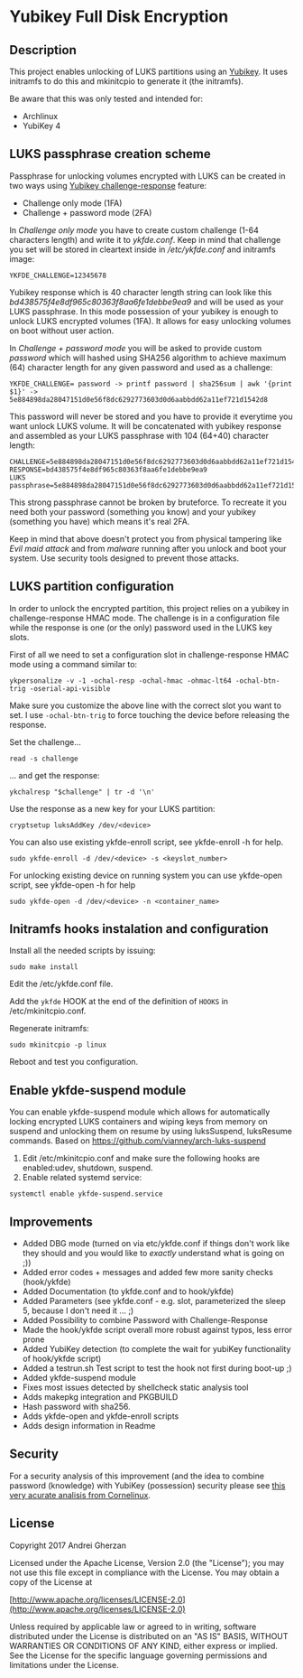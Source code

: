 # Yubikey Full Disk Encryption

## Description

This project enables unlocking of LUKS partitions using an [Yubikey](https://www.yubico.com). It uses initramfs to do this and mkinitcpio to generate it (the initramfs).

Be aware that this was only tested and intended for:
* Archlinux
* YubiKey 4

## LUKS passphrase creation scheme

Passphrase for unlocking volumes encrypted with LUKS can be created in two ways using [Yubikey challenge-response](https://www.yubico.com/products/services-software/personalization-tools/challenge-response) feature:

* Challenge only mode (1FA)
* Challenge + password mode (2FA)

In *Challenge only mode* you have to create custom challenge (1-64 characters length) and write it to *ykfde.conf*. Keep in mind that challenge you set will be stored in cleartext inside in */etc/ykfde.conf* and initramfs image:

```
YKFDE_CHALLENGE=12345678
```

Yubikey response which is 40 character length string can look like this *bd438575f4e8df965c80363f8aa6fe1debbe9ea9* and will be used as your LUKS passphrase. In this mode possession of your yubikey is enough to unlock LUKS encrypted volumes (1FA). It allows for easy unlocking volumes on boot without user action.

In *Challenge + password mode* you will be asked to provide custom *password* which will hashed using SHA256 algorithm to achieve maximum (64) character length for any given password and used as a challenge:


```
YKFDE_CHALLENGE= password -> printf password | sha256sum | awk '{print $1}' -> 5e884898da28047151d0e56f8dc6292773603d0d6aabbdd62a11ef721d1542d8
```

This password will never be stored and you have to provide it everytime you want unlock LUKS volume. It will be concatenated with yubikey response and assembled as your LUKS passphrase with 104 (64+40) character length:

```
CHALLENGE=5e884898da28047151d0e56f8dc6292773603d0d6aabbdd62a11ef721d1542d8
RESPONSE=bd438575f4e8df965c80363f8aa6fe1debbe9ea9
LUKS passphrase=5e884898da28047151d0e56f8dc6292773603d0d6aabbdd62a11ef721d1542d8bd438575f4e8df965c80363f8aa6fe1debbe9ea9
```

This strong passphrase cannot be broken by bruteforce. To recreate it you need both your password (something you know) and your yubikey (something you have) which means it's real 2FA.

Keep in mind that above doesn't protect you from physical tampering like *Evil maid attack* and from *malware* running after you unlock and boot your system. Use security tools designed to prevent those attacks.

## LUKS partition configuration

In order to unlock the encrypted partition, this project relies on a yubikey in challenge-response HMAC mode. The challenge is in a configuration file while the response is one (or the only) password used in the LUKS key slots.

First of all we need to set a configuration slot in challenge-response HMAC mode using a command similar to:

```
ykpersonalize -v -1 -ochal-resp -ochal-hmac -ohmac-lt64 -ochal-btn-trig -oserial-api-visible
```

Make sure you customize the above line with the correct slot you want to set. I use `-ochal-btn-trig` to force touching the device before releasing the response.

Set the challenge...

```
read -s challenge
```

... and get the response:

```
ykchalresp "$challenge" | tr -d '\n'
```

Use the response as a new key for your LUKS partition:

```
cryptsetup luksAddKey /dev/<device>
```

You can also use existing ykfde-enroll script, see ykfde-enroll -h for help.
```
sudo ykfde-enroll -d /dev/<device> -s <keyslot_number>
```
For unlocking existing device on running system you can use ykfde-open script, see ykfde-open -h for help
```
sudo ykfde-open -d /dev/<device> -n <container_name>
```

## Initramfs hooks instalation and configuration

Install all the needed scripts by issuing:

```
sudo make install
```

Edit the /etc/ykfde.conf file.

Add the `ykfde` HOOK at the end of the definition of `HOOKS` in /etc/mkinitcpio.conf.

Regenerate initramfs:

```
sudo mkinitcpio -p linux
```

Reboot and test you configuration.

## Enable ykfde-suspend module

You can enable ykfde-suspend module which allows for automatically locking encrypted LUKS containers and wiping keys from memory on suspend and unlocking them on resume by using luksSuspend, luksResume commands. Based on https://github.com/vianney/arch-luks-suspend

1. Edit /etc/mkinitcpio.conf and make sure the following hooks are enabled:udev, shutdown, suspend.
2. Enable related systemd service:

```
systemctl enable ykfde-suspend.service
```

## Improvements

* Added DBG mode (turned on via etc/ykfde.conf if things don't work like they should and you would like to *exactly* understand what is going on ;))
* Added error codes + messages and added few more sanity checks (hook/ykfde)
* Added Documentation (to ykfde.conf and to hook/ykfde)
* Added Parameters (see ykfde.conf - e.g. slot, parameterized the sleep 5, because I don't need it ... ;) 
* Added Possibility to combine Password with Challenge-Response
* Made the hook/ykfde script overall more robust against typos, less error prone
* Added YubiKey detection (to complete the wait for yubiKey functionality of hook/ykfde script)
* Added a testrun.sh Test script to test the hook not first during boot-up ;)
* Added ykfde-suspend module
* Fixes most issues detected by shellcheck static analysis tool
* Adds makepkg integration and PKGBUILD
* Hash password with sha256.
* Adds ykfde-open and ykfde-enroll scripts
* Adds design information in Readme

## Security

For a security analysis of this improvement (and the idea to combine password (knowledge) with YubiKey (possession) security please see
[this very acurate analisis from Cornelinux](https://github.com/cornelinux/yubikey-luks/issues/1#issuecomment-326504799).

## License

Copyright 2017 Andrei Gherzan

Licensed under the Apache License, Version 2.0 (the "License");
you may not use this file except in compliance with the License.
You may obtain a copy of the License at

[http://www.apache.org/licenses/LICENSE-2.0](http://www.apache.org/licenses/LICENSE-2.0)

Unless required by applicable law or agreed to in writing, software
distributed under the License is distributed on an "AS IS" BASIS,
WITHOUT WARRANTIES OR CONDITIONS OF ANY KIND, either express or implied.
See the License for the specific language governing permissions and
limitations under the License.
